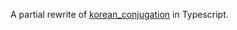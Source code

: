 A partial rewrite of [korean_conjugation](https://github.com/max-christian/korean_conjugation) 
in Typescript.
